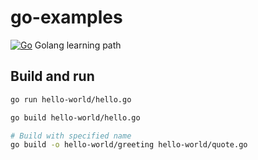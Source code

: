 # go-examples

[![Go](https://img.shields.io/badge/--00ADD8?logo=go&logoColor=ffffff)](https://golang.org/) Golang learning path

## Build and run

```bash
go run hello-world/hello.go

go build hello-world/hello.go

# Build with specified name
go build -o hello-world/greeting hello-world/quote.go
```